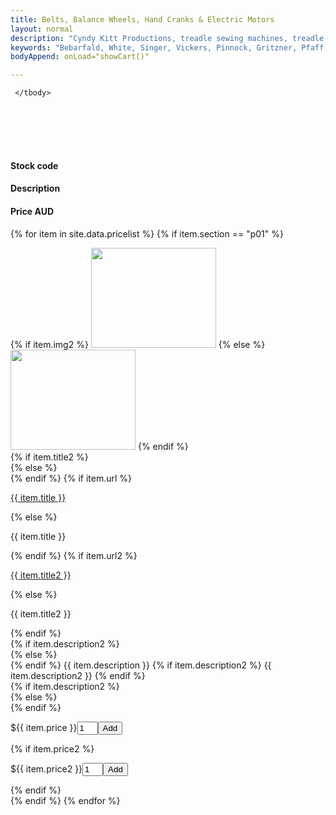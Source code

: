 ```yaml
---
title: Belts, Balance Wheels, Hand Cranks & Electric Motors
layout: normal
description: "Cyndy Kitt Productions, treadle sewing machines, treadle sewing machine parts, sewing machine parts, vintage treadle sewing machines, reproduction sewing machine manuals, sewing machine manual, sewing, clothing, accessories, costume, bags, eco friendly, green machine, craft, treadle, design, eco sewing, sustainable craft"
keywords: "Bebarfald, White, Singer, Vickers, Pinnock, Gritzner, Pfaff, treadle sewing machine, vintage sewing machine, sewing machine manual, sewing"
bodyAppend: onLoad="showCart()"

---
```


<script>
console.log(localStorage.cart);
</script>

<div class="container mb-4 text-center">
<table id="cart" border="1" style="visibility:hidden;width:100%">
     <thead>
          <tr>
              <th>Product</th>
              <th class="text-center">Price</th>
              <th class="text-center">Qty</th>
              <th class="text-center">Total</th>
              <th></th>
         </tr>
     </thead>
     <tbody id="cartBody">

     </tbody>
</table>
<div class="row bg-light">
<div class="m-2 col-lg-3 col-md col-sm-3 text-left">
&nbsp;
</div><!-- end col -->
<div class="m-2 col-lg-2 col-md col-sm-1 text-left">
  <h4>Stock code</h4>
</div><!-- end col -->
<div class="m-2 col-lg-4 col-md col-sm-5 text-left">
  <h4>Description</h4>
</div><!-- end col -->
<div class="m-2 col-lg-2 col-md col-sm-1 text-left">
  <h4>Price AUD</h4>
</div><!-- end col -->
</div><!-- end row -->

{% for item in site.data.pricelist %}
{% if item.section == "p01" %}
<div class="row">
<div class="m-2 col-lg-3 col-sm-3 col-md-3 vertical-center text-right">
{% if item.img2 %}
<a href="../stock/{{ item.url }}.html" onmouseout="MM_swapImgRestore()" onmouseover="MM_swapImage('{{ item.title }}','','../stock/pic/PIC-DRV/TN/tn_{{ item.title}}.02.jpg',1)"><img name="{{ item.title }}" class="img-fluid" src="../stock/pic/PIC-DRV/TN/tn_{{ item.title }}.jpg" width="200" height="160" border="0"></a>
{% else %}
<img class="img-fluid" src="../stock/pic/PIC-{% if item.subsec %}{{item.subsec}}{%else%}BLT{%endif%}/TN/{{item.title}}.jpg" width="200" height="160">
{% endif %}
</div><!-- end col -->
{% if item.title2 %}
<div class="m-2 col-lg-2 col-sm-1 col-md-1 pt-3 text-left">
{% else %}
<div class="m-2 col-lg-2 col-sm-1 col-md-1 vertical-center text-left">
{% endif %}
{% if item.url %}
<p><a href="../stock/{{ item.url }}.html">{{ item.title }}</a></p>
{% else %} <p>{{ item.title }}</p>
{% endif %}
{% if item.url2 %}
<p><a href="../stock/{{ item.url2 }}.html">{{ item.title2 }}</a></p>
{% else %} <p>{{ item.title2 }}</p>
{% endif %}
</div><!-- end col -->
{% if item.description2 %}
<div class="m-2 col-lg-3 col-sm-5 col-md-5 pt-3 text-left">
{% else %}
<div class="m-2 col-lg-3 col-sm-5 col-md-5 vertical-center text-left">
{% endif %}
{{ item.description }}
{% if item.description2 %}
{{ item.description2 }}
{% endif %}
</div><!-- end col -->
{% if item.description2 %}
<div class="m-2 col-lg-3 col-sm-1 col-md-1 pt-3 text-left">
{% else %}
<div class="m-2 col-lg-3 col-sm-1 col-md-1 vertical-center text-left">
{% endif %}
<p><span class="px-2">${{ item.price }}</span><span class="px-2"><input type="hidden" id='{{item.title}}' value="{{item.title}}"/><input type="hidden" size="1" id='desc-{{item.title}}' value="{{item.description | truncate: 50}}"/><input type="text" size="1" id='qty-{{item.title}}' value="1"/><input type="hidden" id='price-{{item.title}}' value="{{item.price}}"/><button id="btnAdd-{{item.title}}" onclick="addToCart('{{item.title}}');checkExisting('{{item.title}}')">Add</button><button id="btnDel-{{item.title}}" style="visibility:hidden" onclick="delFromCart('{{item.title}}');checkExisting('{{item.title}}')">Del</button></span></p>
{% if item.price2 %}
<p><span class="px-2">${{ item.price2 }}</span><span class="px-2"><input type="hidden" id='{{item.title2}}' value="{{item.title2}}"/><input type="hidden" size="1" id='desc-{{item.title2}}' value="{{item.description2 | truncate: 50}}"/><input type="text" size="1" id='qty-{{item.title2}}' value="1"/><input type="hidden" id='price-{{item.title2}}' value="{{item.price2}}"/><button id="btnAdd-{{item.title2}}" onclick="addToCart('{{item.title2}}');checkExisting('{{item.title2}}')">Add</button></span></p>
{% endif %}
</div><!-- end col -->
</div><!-- end row -->
{% endif %}
{% endfor %}
<script src="{{"assets/js/shop.js" | relative_url}}"/></script>
</div>
